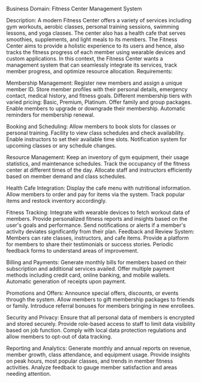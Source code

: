 Business Domain: Fitness Center Management System

Description:
A modern Fitness Center offers a variety of services including gym workouts, aerobic classes, personal training sessions, swimming lessons, and yoga classes. The center also has a health cafe that serves smoothies, supplements, and light meals to its members. The Fitness Center aims to provide a holistic experience to its users and hence, also tracks the fitness progress of each member using wearable devices and custom applications. In this context, the Fitness Center wants a management system that can seamlessly integrate its services, track member progress, and optimize resource allocation.
Requirements:

Membership Management:
Register new members and assign a unique member ID.
Store member profiles with their personal details, emergency contact, medical history, and fitness goals.
Different membership tiers with varied pricing: Basic, Premium, Platinum.
Offer family and group packages.
Enable members to upgrade or downgrade their membership.
Automatic reminders for membership renewal.

Booking and Scheduling:
Allow members to book slots for classes or personal training.
Facility to view class schedules and check availability.
Enable instructors to set their available time slots.
Notification system for upcoming classes or any schedule changes.

Resource Management:
Keep an inventory of gym equipment, their usage statistics, and maintenance schedules.
Track the occupancy of the fitness center at different times of the day.
Allocate staff and instructors efficiently based on member demand and class schedules.

Health Cafe Integration:
Display the cafe menu with nutritional information.
Allow members to order and pay for items via the system.
Track popular items and restock inventory accordingly.

Fitness Tracking:
Integrate with wearable devices to fetch workout data of members.
Provide personalized fitness reports and insights based on the user's goals and performance.
Send notifications or alerts if a member's activity deviates significantly from their plan.
Feedback and Review System:
Members can rate classes, instructors, and cafe items.
Provide a platform for members to share their testimonials or success stories.
Periodic feedback forms to understand areas of improvement.

Billing and Payments:
Generate monthly bills for members based on their subscription and additional services availed.
Offer multiple payment methods including credit card, online banking, and mobile wallets.
Automatic generation of receipts upon payment.

Promotions and Offers:
Announce special offers, discounts, or events through the system.
Allow members to gift membership packages to friends or family.
Introduce referral bonuses for members bringing in new enrollees.

Security and Privacy:
Ensure that all personal data of members is encrypted and stored securely.
Provide role-based access to staff to limit data visibility based on job function.
Comply with local data protection regulations and allow members to opt-out of data tracking.

Reporting and Analytics:
Generate monthly and annual reports on revenue, member growth, class attendance, and equipment usage.
Provide insights on peak hours, most popular classes, and trends in member fitness activities.
Analyze feedback to gauge member satisfaction and areas needing attention.